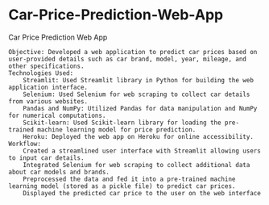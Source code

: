 # Car-Price-Prediction-Web-App
Car Price Prediction Web App

    Objective: Developed a web application to predict car prices based on user-provided details such as car brand, model, year, mileage, and other specifications.
    Technologies Used:
        Streamlit: Used Streamlit library in Python for building the web application interface.
        Selenium: Used Selenium for web scraping to collect car details from various websites.
        Pandas and NumPy: Utilized Pandas for data manipulation and NumPy for numerical computations.
        Scikit-learn: Used Scikit-learn library for loading the pre-trained machine learning model for price prediction.
        Heroku: Deployed the web app on Heroku for online accessibility.
    Workflow:
        Created a streamlined user interface with Streamlit allowing users to input car details.
        Integrated Selenium for web scraping to collect additional data about car models and brands.
        Preprocessed the data and fed it into a pre-trained machine learning model (stored as a pickle file) to predict car prices.
        Displayed the predicted car price to the user on the web interface
